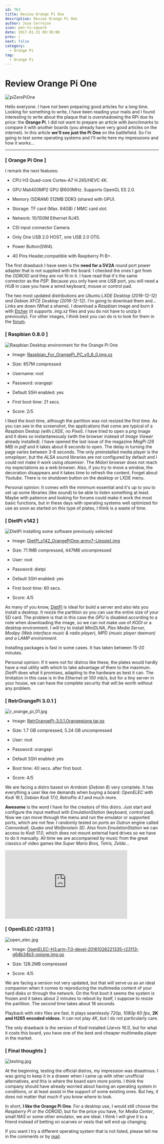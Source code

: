 ```yaml
---
id: 763
title: Review Orange Pi One
description: Review Orange Pi One
author: Jose Cerrejon
icon: pen-to-square
date: 2017-01-31 09:30:00
prev: /
next: false
category:
  - Orange Pi
tag:
  - Orange Pi
---
```


# Review Orange Pi One

![piZeroPiOne](/images/2017/01/piZeroPiOne.jpg)

Hello everyone. I have not been preparing good articles for a long time. Looking for something to write, I have been reading your mails and I found  interesting to write about the plaque that is overshadowing the RPi due its price: the **Orange Pi**. I did not want to prepare an article with *benchmarks* to compare it with another boards (you already have very good articles on the internet). In this article **we'll see just the Pi One** on the battlefield. So I'm going to test some operating systems and I'll write here my impressions and how it works... 

- - -
### [ Orange Pi One ]

I remark the next features:

* CPU H3 Quad-core Cortex-A7 H.265/HEVC 4K.

* GPU Mali400MP2 GPU @600MHz. Supports OpenGL ES 2.0.

* Memory (SDRAM) 512MB DDR3 (shared with GPU).

* Storage: TF card (Max. 64GB) / MMC card slot.

* Network: 10/100M Ethernet RJ45.

* CSI input connector Camera.

* Only One USB 2.0 HOST, one USB 2.0 OTG.

* Power Button(SW4).

* 40 Pins Header,compatible with Raspberry Pi B+.

The first drawback I have seen is the **need for a 5V2A** round port power adapter that is not supplied with the board. I checked the ones I got from the *ODROID* and they are not fit in it. I have read that it's the same connector as the *PSP*. Because you only have one *USB* port, you will need a *HUB* in case you have a wired keyboard, mouse or control pad.

The two most updated distributions are *Ubuntu LXDE Desktop (2016-12-12) and Debian XFCE Desktop (2016-12-12)*. I'm going to download them and... Links are down (What a shame). I download a *Raspbian* image and burn it with [Etcher](https://etcher.io/) (it supports *.img.xz* files and you do not have to unzip it previously). For other images, I think best you can do is to look for them in the [forum](http://www.orangepi.org/orangepibbsen/forum.php).

### [ Raspbian 0.8.0 ]

![Raspbian Desktop environment for the Orange Pi One](/images/2017/01/raspbian_big.png "Raspbian Desktop environment for the Orange Pi One")

* Image: [Raspbian_For_OrangePi_PC_v0_8_0.img.xz](http://www.orangepi.org/downloadresources/orangepipc/oragepipc_e930546e866b23585721e5d2a6.html)

* Size: 857M compressed

* Username: root

* Password: orangepi

* Default SSH enabled: yes

* First boot time: 21 secs.

* Score: 2/5

I liked the boot time, although the partition was not resized the first time. As you can see in the screenshot, the applications that come are typical of a *Raspbian* Destop (with *LXDE*, no *Pixel*). I have tried to open a *png* image and it does so instantaneously (with the browser instead of *Image Viewer* already installed). I have opened the last issue of the magazine *MagPi (26 MB) in pdf* and it takes about 8 seconds to open. The delay in turning the page varies between 3-8 seconds. The only preinstalled media player is the *omxplayer*, but the *ALSA* sound libraries are not configured by default and I could not make it work using *alsamixer*. The *Midori* browser does not reach my expectations as a web browser. Also, if you try to move a window, the decoration disappears and it takes time to refresh the content. Forget about *Youtube*. There is no shutdown button on the desktop or LXDE menu.

Personal opinion: It comes with the minimum essential and it's up to you to set up some libraries (like sound) to be able to listen something at least. Maybe with patience and looking for forums could make it work the most basic functions, but in these days with operating systems well optimized for use as soon as started on this type of plates, I think is a waste of time.

### [ DietPi v142 ]

![DietPi installing some software previously selected](/images/2017/01/dietpi_big.jpg "DietPi installing some software previously selected")

* Image: [DietPi_v142_OrangePiOne-armv7-(Jessie).img](http://dietpi.com/downloads/images/DietPi_OrangePiOne-armv7-(Jessie).7z)

* Size: 71.1MB compressed, 447MB uncompressed

* User: root

* Password: dietpi

* Default SSH enabled: yes

* First boot time: 60 secs.

* Score: 4/5

As many of you know, [DietPi](http://dietpi.com/phpbb/viewtopic.php?f=8&t=5#p5) is ideal for build a server and also lets you install a desktop. It resize the partition so you can use the entire size of your SD card. The problem is that in this case the *GPU* is disabled according to a note when downloading the image, so we can not make use of *KODI* or a desktop environment. I will try to install *MiniDLNA, Plex Media Server, Modipy (Web interface music & radio player), MPD (music player daemon) and a LAMP environment.*

Installing packages is fast in some cases. It has taken between 15-20 minutes.

Personal opinion: If it were not for distros like these, the plates would hardly have a real utility with which to take advantage of them to the maximum. *DietPi* does what it promises, adapting to the hardware as best it can. The limitation in this case is in the *Ethernet at 100 mb/s*, but for a tiny server in your house, we can have the complete security that will be worth without any problem.

### [ RetrOrangePi 3.0.1 ]

![r_orange_pi_01.jpg](/images/2017/01/r_orange_pi_01.jpg)

* Image: [RetrOrangePi-3.0.1.Orangepione.tar.gz](http://www.retrorangepi.org/)

* Size: 1.7 GB compressed, 5.24 GB uncompressed

* User: root

* Password: orangepi

* Default SSH enabled: yes

* Boot time: 40 secs. after first boot.

* Score: 4/5

We are facing a distro based on *Armbian* (*Debian 8*) very complete. It has everything a user like me demands when buying a board: *OpenELEC with Kodi 16.1, Debian Kodi 17.0, RetroPie 4.1* and much more.

**Awesome** is the word I have for the creators of this distro. Just start and configure the input method with *EmulationStation* (keyboard, control pad). Now we can move through the menu and run the emulator or supported ports, which are not few. I randomly tested on *ports* an *Outrun* engine  called *Cannonball*, *Quake and Wolfenstein 3D*. Also from *EmulationStation* we can access to *Kodi 17.0*, which does not mount external hard drives so we have to do it manually. All time we are accompanied by music from the great classics of video games like *Super Mario Bros, Tetris, Zelda*...

<iframe width="400" height="225" src="https://www.youtube.com/embed/whNcQTWwvhg?rel=0" frameborder="0" allowfullscreen></iframe>

### [ OpenELEC r23113 ]

![open_elec.jpg](/images/2017/01/open_elec.jpg)

* Image: [OpenELEC-H3.arm-7.0-devel-20161026221335-r23113-g64b34b3-opione.img.gz](http://down.nu/images/2016-10-26/)

* Size: 128.2MB compressed

* Score: 4/5

We are facing a version not very updated, but that will serve us as an ideal companion when it comes to reproducing the multimedia content of your hard disks or through the network. On the first boot it seems the system is frozen and it takes about 2 minutes to reboot by itself, I suppose to resize the partition. The second time takes about 18 seconds.

Playback with *mkv* files are fast. It plays seamlessly *720p, 1080p 60 fps*, **2K and H265 encoded videos.** It can not play *4K*, but I do not particularly care.

The only drawback is the version of *Kodi* installed *(Jarvis 16.1)*, but for what it costs this board, you have one of the best and cheaper multimedia player in the market.

### [ Final thoughts ]

![testing.jpg](/images/2017/01/testing.jpg)

At the beginning, testing the official distros, my impression was disastrous. I was going to keep it in a drawer when I came up with other unofficial alternatives, and this is where the board earn more points. I think the company should have already worried about having an operating system in conditions, or at least assist in the support of some existing ones. But hey, it does not matter that much if you know where to look.

In short, **I like the Orange Pi One**. For a desktop use, I would still choose the *Raspberry Pi or the ODROID*, but for the price you have, for *Media Center*, small *NAS* or some other emulator, we are ideal. I think I will give it to a friend instead of betting on scarves or vests that will end up changing.

If you want I try a different operating system that is not listed, please tell me in the comments or by [mail](mailto:ulysess@gmail.com).